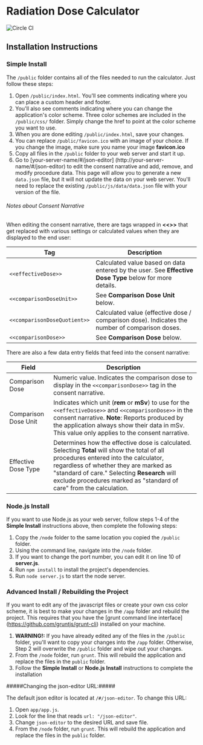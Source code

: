 # Radiation Dose Calculator
![Circle CI](https://circleci.com/gh/CranestyleLabs/RadiationDoseCalculator.png?circle-token=c352826043e69c5309b91e489d06f0a16e4b7392)

## Installation Instructions

### Simple Install

The `/public` folder contains all of the files needed to run the calculator. Just follow these steps:  

1. Open `/public/index.html`. You'll see comments indicating where you can place a custom header and footer. 
2. You'll also see comments indicating where you can change the application's color scheme. Three color schemes are included in the `/public/css/` folder. Simply change the href to point at the color scheme you want to use.
3. When you are done editing `/public/index.html`, save your changes.
4. You can replace `/public/favicon.ico` with an image of your choice. If you change the image, make sure you name your image **favicon.ico**
5. Copy all files in the `/public` folder to your web server and start it up.
6. Go to [your-server-name/#/json-editor] (http://your-server-name/#/json-editor) to edit the consent narrative and add, remove, and modify procedure data. This page will allow you to generate a new `data.json` file, but it will not update the data on your web server. You'll need to replace the existing `/public/js/data/data.json` file with your version of the file. 

###### Notes about Consent Narrative
When editing the consent narrative, there are tags wrapped in **<<>>** that get replaced with various settings or calculated values when they are displayed to the end user:

Tag | Description
--- | -----------
`<<effectiveDose>>` | Calculated value based on data entered by the user.  See **Effective Dose Type** below for more details.
`<<comparisonDoseUnit>>` | See **Comparison Dose Unit** below.  
`<<comparisonDoseQuotient>>` | Calculated value (effective dose / comparison dose). Indicates the number of comparison doses.
`<<comparisonDose>>` | See **Comparison Dose** below.

There are also a few data entry fields that feed into the consent narrative:

Field | Description
----- | -----------
Comparison Dose | Numeric value. Indicates the comparison dose to display in the `<<comparisonDose>>` tag in the consent narrative.
Comparison Dose Unit | Indicates which unit (**rem** or **mSv**) to use for the `<<effectiveDose>>` and `<<comparisonDose>>` in the consent narrative. **Note**: Reports produced by the application always show their data in mSv. This value only applies to the consent narrative.
Effective Dose Type | Determines how the effective dose is calculated. Selecting **Total** will show the total of all procedures entered into the calculator, regardless of whether they are marked as "standard of care." Selecting **Research** will exclude procedures marked as "standard of care" from the calculation.

### Node.js Install

If you want to use Node.js as your web server, follow steps 1-4 of the **Simple Install** instructions above, then complete the following steps:

1. Copy the `/node` folder to the same location you copied the `/public` folder.
2. Using the command line, navigate into the `/node` folder.
3. If you want to change the port number, you can edit it on line 10 of **server.js**.
4. Run `npm install` to install the project's dependencies.
5. Run `node server.js` to start the node server.

### Advanced Install / Rebuilding the Project

If you want to edit any of the javascript files or create your own css color scheme, it is best to make your changes in the `/app` folder and rebuild the project.  This requires that you have the [grunt command line interface] (https://github.com/gruntjs/grunt-cli) installed on your machine.

1. **WARNING!:** If you have already edited any of the files in the `/public` folder, you'll want to copy your changes into the `/app` folder. Otherwise, Step 2 will overwrite the `/public` folder and wipe out your changes.
2. From the `/node` folder, run `grunt`. This will rebuild the application and replace the files in the `public` folder.
3. Follow the **Simple Install** or **Node.js Install** instructions to complete the installation

#####Changing the json-editor URL:#####

The default json editor is located at `/#/json-editor`. To change this URL:  
1. Open `app/app.js`.  
2. Look for the line that reads `url: "/json-editor"`.  
3. Change `json-editor` to the desired URL and save file.  
4. From the `/node` folder, run `grunt`. This will rebuild the application and replace the files in the `public` folder.
